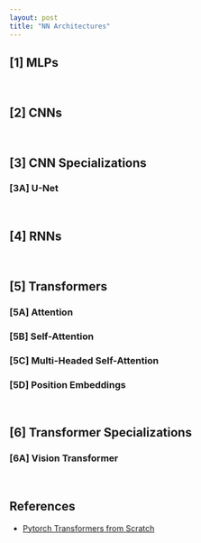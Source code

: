 ```yaml
---
layout: post
title: "NN Architectures"
---
```


## [1] MLPs

<br>

## [2] CNNs

<br>

## [3] CNN Specializations

### [3A] U-Net

<br>

## [4] RNNs

<br>

## [5] Transformers

### [5A] Attention

### [5B] Self-Attention

### [5C] Multi-Headed Self-Attention

### [5D] Position Embeddings

<br>

## [6] Transformer Specializations

### [6A] Vision Transformer

<br>

## References
 - [Pytorch Transformers from Scratch](https://www.youtube.com/watch?v=U0s0f995w14)